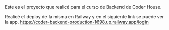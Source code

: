 Este es el proyecto que realicé para el curso de Backend de Coder House.

Realicé el deploy de la misma en Railway y en el siguiente link se puede ver la app. 
https://coder-backend-production-1698.up.railway.app/login
